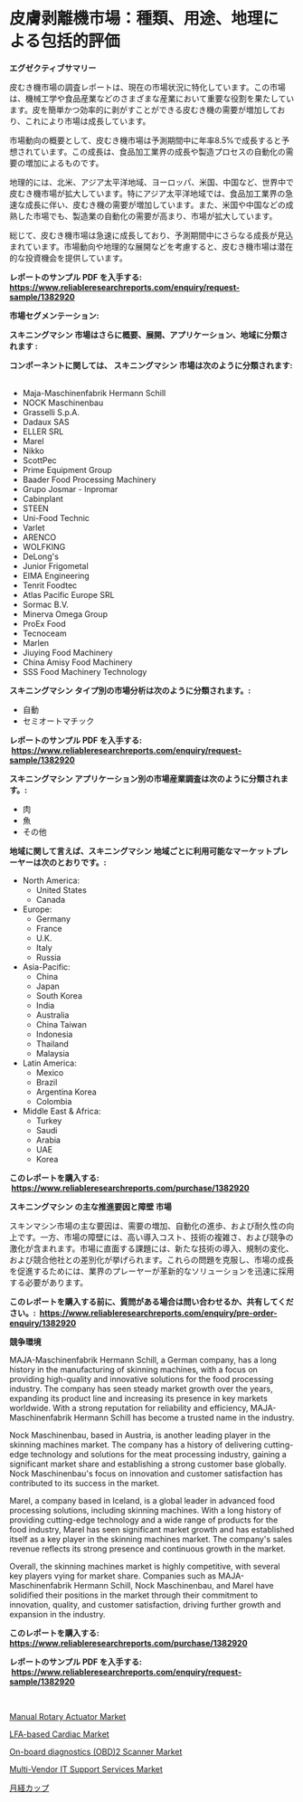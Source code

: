 <p><h1>皮膚剥離機市場：種類、用途、地理による包括的評価</h1></p><p><strong>エグゼクティブサマリー</strong></p>
<p><p>皮むき機市場の調査レポートは、現在の市場状況に特化しています。この市場は、機械工学や食品産業などのさまざまな産業において重要な役割を果たしています。皮を簡単かつ効率的に剥がすことができる皮むき機の需要が増加しており、これにより市場は成長しています。</p><p>市場動向の概要として、皮むき機市場は予測期間中に年率8.5%で成長すると予想されています。この成長は、食品加工業界の成長や製造プロセスの自動化の需要の増加によるものです。</p><p>地理的には、北米、アジア太平洋地域、ヨーロッパ、米国、中国など、世界中で皮むき機市場が拡大しています。特にアジア太平洋地域では、食品加工業界の急速な成長に伴い、皮むき機の需要が増加しています。また、米国や中国などの成熟した市場でも、製造業の自動化の需要が高まり、市場が拡大しています。</p><p>総じて、皮むき機市場は急速に成長しており、予測期間中にさらなる成長が見込まれています。市場動向や地理的な展開などを考慮すると、皮むき機市場は潜在的な投資機会を提供しています。</p></p>
<p><strong>レポートのサンプル PDF を入手する: <a href="https://www.reliableresearchreports.com/enquiry/request-sample/1382920">https://www.reliableresearchreports.com/enquiry/request-sample/1382920</a></strong></p>
<p><strong>市場セグメンテーション:</strong></p>
<p><strong> スキニングマシン 市場はさらに概要、展開、アプリケーション、地域に分類されます :</strong></p>
<p><strong>コンポーネントに関しては、 スキニングマシン 市場は次のように分類されます: &nbsp;</strong></p>
<p><ul><li>Maja-Maschinenfabrik Hermann Schill</li><li>NOCK Maschinenbau</li><li>Grasselli S.p.A.</li><li>Dadaux SAS</li><li>ELLER SRL</li><li>Marel</li><li>Nikko</li><li>ScottPec</li><li>Prime Equipment Group</li><li>Baader Food Processing Machinery</li><li>Grupo Josmar - Inpromar</li><li>Cabinplant</li><li>STEEN</li><li>Uni-Food Technic</li><li>Varlet</li><li>ARENCO</li><li>WOLFKING</li><li>DeLong's</li><li>Junior Frigometal</li><li>EIMA Engineering</li><li>Tenrit Foodtec</li><li>Atlas Pacific Europe SRL</li><li>Sormac B.V.</li><li>Minerva Omega Group</li><li>ProEx Food</li><li>Tecnoceam</li><li>Marlen</li><li>Jiuying Food Machinery</li><li>China Amisy Food Machinery</li><li>SSS Food Machinery Technology</li></ul></p>
<p><strong> スキニングマシン タイプ別の市場分析は次のように分類されます。:</strong></p>
<p><ul><li>自動</li><li>セミオートマチック</li></ul></p>
<p><strong>レポートのサンプル PDF を入手する: &nbsp;<a href="https://www.reliableresearchreports.com/enquiry/request-sample/1382920">https://www.reliableresearchreports.com/enquiry/request-sample/1382920</a></strong></p>
<p><strong> スキニングマシン アプリケーション別の市場産業調査は次のように分類されます。:</strong></p>
<p><ul><li>肉</li><li>魚</li><li>その他</li></ul></p>
<p><strong>地域に関して言えば、スキニングマシン 地域ごとに利用可能なマーケットプレーヤーは次のとおりです。:</strong></p>
<p><ul>
    <li>
        North America:
        <ul>
            <li>United States</li>
            <li>Canada</li>
        </ul>
    </li>
    <li>
        Europe:
        <ul>
            <li>Germany</li>
            <li>France</li>
            <li>U.K.</li>
            <li>Italy</li>
            <li>Russia</li>
        </ul>
    </li>
    <li>
        Asia-Pacific:
        <ul>
            <li>China</li>
            <li>Japan</li>
            <li>South Korea</li>
            <li>India</li>
            <li>Australia</li>
            <li>China Taiwan</li>
            <li>Indonesia</li>
            <li>Thailand</li>
            <li>Malaysia</li>
        </ul>
    </li>
    <li>
        Latin America:
        <ul>
            <li>Mexico</li>
            <li>Brazil</li>
            <li>Argentina Korea</li>
            <li>Colombia</li>
        </ul>
    </li>
    <li>
        Middle East & Africa:
        <ul>
            <li>Turkey</li>
            <li>Saudi</li>
            <li>Arabia</li>
            <li>UAE</li>
            <li>Korea</li>
        </ul>
    </li>
    </ul></p>
<p><strong>このレポートを購入する: &nbsp;<a href="https://www.reliableresearchreports.com/purchase/1382920">https://www.reliableresearchreports.com/purchase/1382920</a></strong></p>
<p><strong>スキニングマシン の主な推進要因と障壁 市場</strong></p>
<p><p>スキンマシン市場の主な要因は、需要の増加、自動化の進歩、および耐久性の向上です。一方、市場の障壁には、高い導入コスト、技術の複雑さ、および競争の激化が含まれます。市場に直面する課題には、新たな技術の導入、規制の変化、および競合他社との差別化が挙げられます。これらの問題を克服し、市場の成長を促進するためには、業界のプレーヤーが革新的なソリューションを迅速に採用する必要があります。</p></p>
<p><strong>このレポートを購入する前に、質問がある場合は問い合わせるか、共有してください。:&nbsp; <a href="https://www.reliableresearchreports.com/enquiry/pre-order-enquiry/1382920">https://www.reliableresearchreports.com/enquiry/pre-order-enquiry/1382920</a></strong></p>
<p><strong>競争環境</strong></p>
<p><p>MAJA-Maschinenfabrik Hermann Schill, a German company, has a long history in the manufacturing of skinning machines, with a focus on providing high-quality and innovative solutions for the food processing industry. The company has seen steady market growth over the years, expanding its product line and increasing its presence in key markets worldwide. With a strong reputation for reliability and efficiency, MAJA-Maschinenfabrik Hermann Schill has become a trusted name in the industry.</p><p>Nock Maschinenbau, based in Austria, is another leading player in the skinning machines market. The company has a history of delivering cutting-edge technology and solutions for the meat processing industry, gaining a significant market share and establishing a strong customer base globally. Nock Maschinenbau's focus on innovation and customer satisfaction has contributed to its success in the market.</p><p>Marel, a company based in Iceland, is a global leader in advanced food processing solutions, including skinning machines. With a long history of providing cutting-edge technology and a wide range of products for the food industry, Marel has seen significant market growth and has established itself as a key player in the skinning machines market. The company's sales revenue reflects its strong presence and continuous growth in the market.</p><p>Overall, the skinning machines market is highly competitive, with several key players vying for market share. Companies such as MAJA-Maschinenfabrik Hermann Schill, Nock Maschinenbau, and Marel have solidified their positions in the market through their commitment to innovation, quality, and customer satisfaction, driving further growth and expansion in the industry.</p></p>
<p><strong>このレポートを購入する: &nbsp; <a href="https://www.reliableresearchreports.com/purchase/1382920">https://www.reliableresearchreports.com/purchase/1382920</a></strong></p>
<p><strong>レポートのサンプル PDF を入手する: &nbsp;<a href="https://www.reliableresearchreports.com/enquiry/request-sample/1382920">https://www.reliableresearchreports.com/enquiry/request-sample/1382920</a></strong><strong></strong></p>
<p>&nbsp;</p>
<p><p><a href="https://valiant-lunge-8fe.notion.site/Manual-Rotary-Actuator-Market-Size-Furnishes-Valuable-Information-Encompassing-Market-Share-Market--c5d90a69e9944bf3bebe5d725253bb29">Manual Rotary Actuator Market</a></p><p><a href="https://github.com/angelajermaine/Market-Research-Report-List-2/blob/main/lfa-based-cardiac-market.md">LFA-based Cardiac Market</a></p><p><a href="https://view.publitas.com/reportprime-1/on-board-diagnostics-obd-2-scanner-market-furnish-information-about-market-size-market-share-market-dynamics-and-projections-spanning-from-2024-to-2031/">On-board diagnostics (OBD)2 Scanner Market</a></p><p><a href="https://github.com/beatblasta/Market-Research-Report-List-2/blob/main/multi-vendor-it-support-services-market.md">Multi-Vendor IT Support Services Market</a></p><p><a href="https://medium.com/@rosemarieleffler2023/%E6%9C%88%E7%B5%8C%E3%82%AB%E3%83%83%E3%83%97%E5%B8%82%E5%A0%B4%E3%83%A1%E3%83%88%E3%83%AA%E3%82%AF%E3%82%B9%E3%81%AE%E8%A7%A3%E8%AA%AD-%E5%B8%82%E5%A0%B4%E3%82%B7%E3%82%A7%E3%82%A2-%E3%83%88%E3%83%AC%E3%83%B3%E3%83%89-%E6%88%90%E9%95%B7%E3%83%91%E3%82%BF%E3%83%BC%E3%83%B3-ff6c5b293c51">月経カップ</a></p></p>